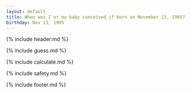 ```yaml
---
layout: default
title: When was I or my baby conceived if born on November 13, 1905?
birthday: Nov 13, 1905
---
```


{% include header.md %}

{% include guess.md %}

{% include calculate.md %}

{% include safety.md %}

{% include footer.md %}



